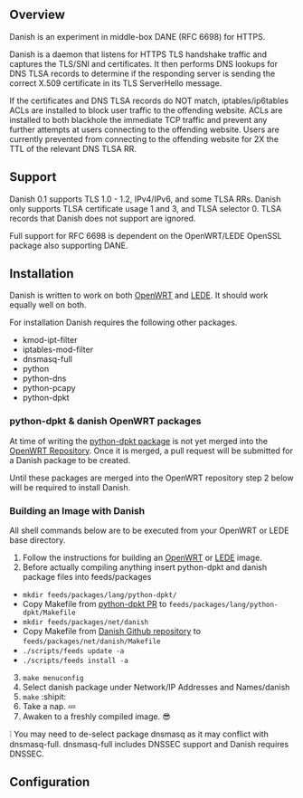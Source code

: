 ## Overview
Danish is an experiment in middle-box DANE (RFC 6698) for HTTPS.

Danish is a daemon that listens for HTTPS TLS handshake traffic and captures the TLS/SNI and certificates. It then performs DNS lookups for DNS TLSA records to determine if the responding server is sending the correct X.509 certificate in its TLS ServerHello message.

If the certificates and DNS TLSA records do NOT match, iptables/ip6tables ACLs are installed to block user traffic to the offending website. ACLs are installed to both blackhole the immediate TCP traffic and prevent any further attempts at users connecting to the offending website. Users are currently prevented from connecting to the offending website for 2X the TTL of the relevant DNS TLSA RR.

## Support
Danish 0.1 supports TLS 1.0 - 1.2, IPv4/IPv6, and some TLSA RRs. Danish only supports TLSA certificate usage 1 and 3, and TLSA selector 0. TLSA records that Danish does not support are ignored.

Full support for RFC 6698 is dependent on the OpenWRT/LEDE OpenSSL package also supporting DANE.

## Installation
Danish is written to work on both [OpenWRT](https://www.openwrt.org/) and [LEDE](https://www.lede-project.org/). It should work equally well on both.

For installation Danish requires the following other packages.
* kmod-ipt-filter
* iptables-mod-filter
* dnsmasq-full
* python
* python-dns
* python-pcapy
* python-dpkt

### python-dpkt & danish OpenWRT packages
At time of writing the [python-dpkt package](https://github.com/openwrt/packages/pull/4256) is not yet merged into the [OpenWRT Repository](https://github.com/openwrt/packages). Once it is merged, a pull request will be submitted for a Danish package to be created.

Until these packages are merged into the OpenWRT repository step 2 below will be required to install Danish.

### Building an Image with Danish
All shell commands below are to be executed from your OpenWRT or LEDE base directory.

1. Follow the instructions for building an [OpenWRT](https://github.com/openwrt/openwrt) or [LEDE](https://lede-project.org/docs/guide-developer/quickstart-build-images) image.
2. Before actually compiling anything insert python-dpkt and danish package files into feeds/packages
  - `mkdir feeds/packages/lang/python-dpkt/`
  - Copy Makefile from [python-dpkt PR](https://github.com/openwrt/packages/pull/4256) to `feeds/packages/lang/python-dpkt/Makefile`
  - `mkdir feeds/packages/net/danish`
  - Copy Makefile from [Danish Github repository](https://github.com/smutt/danish) to `feeds/packages/net/danish/Makefile`
  - `./scripts/feeds update -a`
  - `./scripts/feeds install -a`

3. `make menuconfig`
4. Select danish package under Network/IP Addresses and Names/danish 
5. `make` :shipit:
6. Take a nap. :zzz:
7. Awaken to a freshly compiled image. :sunglasses:

:grey_exclamation: You may need to de-select package dnsmasq as it may conflict with dnsmasq-full. dnsmasq-full includes DNSSEC support and Danish requires DNSSEC.

## Configuration
